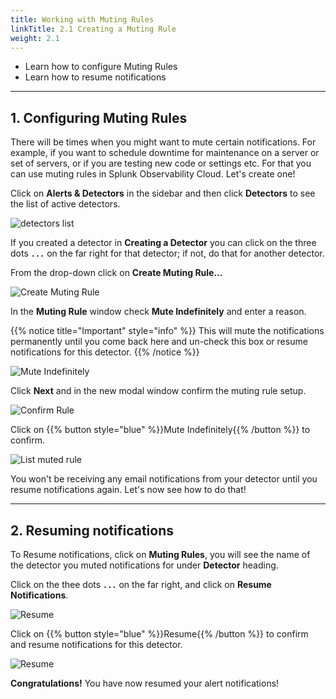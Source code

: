 ```yaml
---
title: Working with Muting Rules
linkTitle: 2.1 Creating a Muting Rule
weight: 2.1
---
```


* Learn how to configure Muting Rules
* Learn how to resume notifications
  
---

## 1. Configuring Muting Rules

There will be times when you might want to mute certain notifications. For example, if you want to schedule downtime for maintenance on a server or set of servers, or if you are testing new code or settings etc. For that you can use muting rules in Splunk Observability Cloud. Let's create one!

Click on **Alerts & Detectors** in the sidebar and then click **Detectors** to see the list of active detectors.

![detectors list](../../images/detectors.png)

If you created a detector in **Creating a Detector** you can click on the three dots **`...`** on the far right for that detector; if not, do that for another detector.

From the drop-down click on **Create Muting Rule...**

![Create Muting Rule](../../images/create-muting-rule.png)

In the **Muting Rule** window check **Mute Indefinitely** and enter a reason.

{{% notice title="Important" style="info" %}}
This will mute the notifications permanently until you come back here and un-check this box or resume notifications for this detector.
{{% /notice %}}

![Mute Indefinitely](../../images/mute-indefinitely.png)

Click **Next** and in the new modal window confirm the muting rule setup.

![Confirm Rule](../../images/confirm-rule.png)

Click on {{% button style="blue" %}}Mute Indefinitely{{% /button %}} to confirm.

![List muted rule](../../images/alert-muted.png)

You won't be receiving any email notifications from your detector until you resume notifications again. Let's now see how to do that!

---

## 2. Resuming notifications

To Resume notifications, click on **Muting Rules**, you will see the name of the detector you muted notifications for under **Detector** heading.

Click on the thee dots **`...`** on the far right, and click on **Resume Notifications**.

![Resume](../../images/muting-list.png)

Click on {{% button style="blue" %}}Resume{{% /button %}} to confirm and resume notifications for this detector.

![Resume](../../images/resume.png)

**Congratulations!** You have now resumed your alert notifications!
